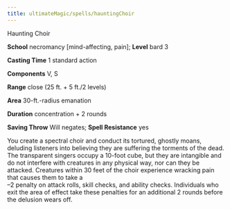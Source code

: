 ```yaml
---
title: ultimateMagic/spells/hauntingChoir
---
```

Haunting Choir

**School** necromancy [mind-affecting, pain]; **Level** bard 3

**Casting Time** 1 standard action

**Components** V, S

**Range** close (25 ft. + 5 ft./2 levels)

**Area** 30-ft.-radius emanation

**Duration** concentration + 2 rounds

**Saving Throw** Will negates; **Spell Resistance** yes

You create a spectral choir and conduct its tortured, ghostly moans, deluding listeners into believing they are suffering the torments of the dead. The transparent singers occupy a 10-foot cube, but they are intangible and do not interfere with creatures in any physical way, nor can they be attacked. Creatures within 30 feet of the choir experience wracking pain that causes them to take a   
–2 penalty on attack rolls, skill checks, and ability checks. Individuals who exit the area of effect take these penalties for an additional 2 rounds before the delusion wears off.

